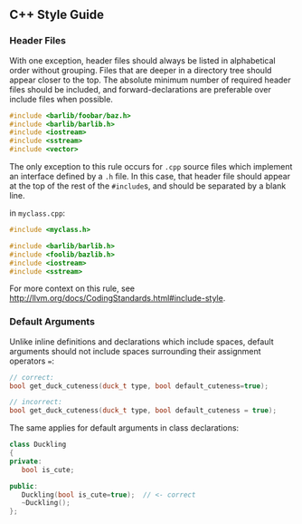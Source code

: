 ## C++ Style Guide

### Header Files

With one exception, header files should always be listed in alphabetical order without grouping.  Files that are deeper in a directory tree should appear closer to the top.  The absolute minimum number of required header files should be included, and forward-declarations are preferable over include files when possible.

```cpp
#include <barlib/foobar/baz.h>
#include <barlib/barlib.h>
#include <iostream>
#include <sstream>
#include <vector>
```

The only exception to this rule occurs for `.cpp` source files which implement an interface defined by a `.h` file.  In this case, that header file should appear at the top of the rest of the `#include`s, and should be separated by a blank line.

in `myclass.cpp`:
```cpp
#include <myclass.h>

#include <barlib/barlib.h>
#include <foolib/bazlib.h>
#include <iostream>
#include <sstream>
```

For more context on this rule, see http://llvm.org/docs/CodingStandards.html#include-style.

### Default Arguments

Unlike inline definitions and declarations which include spaces, default arguments should not include spaces surrounding their assignment operators `=`:

```cpp
// correct:
bool get_duck_cuteness(duck_t type, bool default_cuteness=true);

// incorrect:
bool get_duck_cuteness(duck_t type, bool default_cuteness = true);
```

The same applies for default arguments in class declarations:

```cpp
class Duckling
{
private:
   bool is_cute;

public:
   Duckling(bool is_cute=true);  // <- correct
   ~Duckling();
};
```


